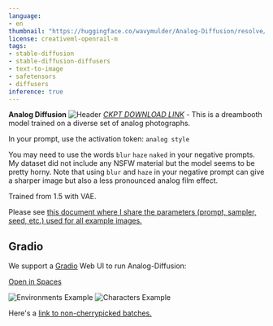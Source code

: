 ```yaml
---
language:
- en
thumbnail: "https://huggingface.co/wavymulder/Analog-Diffusion/resolve/main/images/page1.jpg"
license: creativeml-openrail-m
tags:
- stable-diffusion
- stable-diffusion-diffusers
- text-to-image
- safetensors
- diffusers
inference: true
---
```




**Analog Diffusion**
![Header](https://huggingface.co/wavymulder/Analog-Diffusion/resolve/main/images/page1.jpg)
[*CKPT DOWNLOAD LINK*](https://huggingface.co/wavymulder/Analog-Diffusion/resolve/main/analog-diffusion-1.0.ckpt) - This is a dreambooth model trained on a diverse set of analog photographs.

In your prompt, use the activation token: `analog style`

You may need to use the words `blur` `haze` `naked` in your negative prompts. My dataset did not include any NSFW material but the model seems to be pretty horny. Note that using `blur` and `haze` in your negative prompt can give a sharper image but also a less pronounced analog film effect.

Trained from 1.5 with VAE.

Please see [this document where I share the parameters (prompt, sampler, seed, etc.) used for all example images.](https://huggingface.co/wavymulder/Analog-Diffusion/resolve/main/parameters_used_examples.txt)

## Gradio

We support a [Gradio](https://github.com/gradio-app/gradio) Web UI to run Analog-Diffusion:

[Open in Spaces](https://huggingface.co/spaces/akhaliq/Analog-Diffusion)


![Environments Example](https://huggingface.co/wavymulder/Analog-Diffusion/resolve/main/images/page2.jpg)
![Characters Example](https://huggingface.co/wavymulder/Analog-Diffusion/resolve/main/images/page3.jpg)

Here's a [link to non-cherrypicked batches.](https://imgur.com/a/7iOgTFv)
